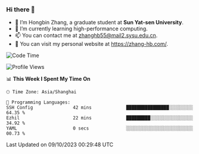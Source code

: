 ### Hi there 👋

- 🔭 I’m Hongbin Zhang, a graduate student at **Sun Yat-sen University**.
- 🌱 I’m currently learning high-performance computing.
- 📫 You can contact me at zhanghb55@mail2.sysu.edu.cn.
- 👀 You can visit my personal website at https://zhang-hb.com/.

<!--START_SECTION:waka-->
![Code Time](http://img.shields.io/badge/Code%20Time-231%20hrs%2022%20mins-blue)

![Profile Views](http://img.shields.io/badge/Profile%20Views-15-blue)

📊 **This Week I Spent My Time On** 

```text
🕑︎ Time Zone: Asia/Shanghai

💬 Programming Languages: 
SSH Config               42 mins             ████████████████░░░░░░░░░   64.35 % 
Ezhil                    22 mins             █████████░░░░░░░░░░░░░░░░   34.92 % 
YAML                     0 secs              ░░░░░░░░░░░░░░░░░░░░░░░░░   00.73 % 
```


 Last Updated on 09/10/2023 00:29:48 UTC
<!--END_SECTION:waka-->